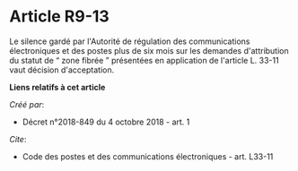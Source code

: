 # Article R9-13

Le silence gardé par l'Autorité de régulation des communications électroniques et des postes plus de six mois sur les
demandes d'attribution du statut de “ zone fibrée ” présentées en application de l'article L. 33-11 vaut décision
d'acceptation.

**Liens relatifs à cet article**

_Créé par_:

  - Décret n°2018-849 du 4 octobre 2018 - art. 1

_Cite_:

  - Code des postes et des communications électroniques - art. L33-11
